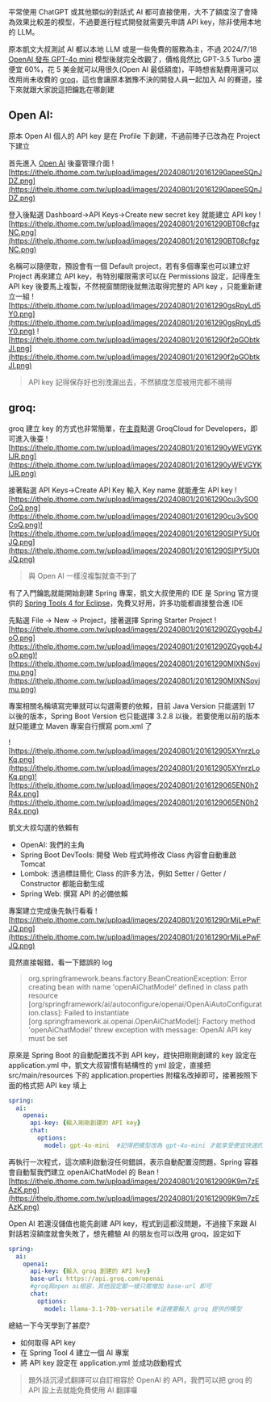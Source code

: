 平常使用 ChatGPT 或其他類似的對話式 AI 都可直接使用，大不了額度沒了會降為效果比較差的模型，不過要進行程式開發就需要先申請 API key，除非使用本地的 LLM。

原本凱文大叔測試 AI 都以本地 LLM 或是一些免費的服務為主，不過 2024/7/18 [OpenAI 發布 GPT-4o mini](https://openai.com/index/gpt-4o-mini-advancing-cost-efficient-intelligence/) 模型後就完全改觀了，價格竟然比 GPT-3.5 Turbo 還便宜 60%，花 5 美金就可以用很久(Open AI 最低額度)，平時想省點費用還可以改用尚未收費的 [groq](https://console.groq.com)，這也會讓原本猶豫不決的開發人員一起加入 AI 的賽道，接下來就跟大家說這把鑰匙在哪創建

## Open AI:

原本 Open AI 個人的 API key 是在 Profile 下創建，不過前陣子已改為在 Project 下建立

首先進入 [Open AI](https://openai.com/) 後臺管理介面
![https://ithelp.ithome.com.tw/upload/images/20240801/20161290apeeSQnJDZ.png](https://ithelp.ithome.com.tw/upload/images/20240801/20161290apeeSQnJDZ.png)

登入後點選 Dashboard→API Keys→Create new secret key 就能建立 API key
![https://ithelp.ithome.com.tw/upload/images/20240801/20161290BT08cfgzNC.png](https://ithelp.ithome.com.tw/upload/images/20240801/20161290BT08cfgzNC.png)


名稱可以隨便取，預設會有一個 Default project，若有多個專案也可以建立好 Project 再來建立 API key，有特別權限需求可以在 Permissions 設定，記得產生 API key 後要馬上複製，不然視窗關閉後就無法取得完整的 API key ，只能重新建立一組
![https://ithelp.ithome.com.tw/upload/images/20240801/20161290gsRpyLd5Y0.png](https://ithelp.ithome.com.tw/upload/images/20240801/20161290gsRpyLd5Y0.png)
![https://ithelp.ithome.com.tw/upload/images/20240801/20161290f2pGObtkJI.png](https://ithelp.ithome.com.tw/upload/images/20240801/20161290f2pGObtkJI.png)

> API key 記得保存好也別洩漏出去，不然額度怎麼被用完都不曉得

## groq:

groq 建立 key 的方式也非常簡單，在[主頁](https://groq.com/)點選 GroqCloud for Developers，即可進入後臺
![https://ithelp.ithome.com.tw/upload/images/20240801/20161290yWEVGYKIJR.png](https://ithelp.ithome.com.tw/upload/images/20240801/20161290yWEVGYKIJR.png)

接著點選 API Keys→Create API Key 輸入 Key name 就能產生 API key
![https://ithelp.ithome.com.tw/upload/images/20240801/20161290cu3vSO0CoQ.png](https://ithelp.ithome.com.tw/upload/images/20240801/20161290cu3vSO0CoQ.png)![https://ithelp.ithome.com.tw/upload/images/20240801/20161290SIPY5U0tJQ.png](https://ithelp.ithome.com.tw/upload/images/20240801/20161290SIPY5U0tJQ.png)

> 與 Open AI 一樣沒複製就查不到了

有了入門鑰匙就能開始創建 Spring 專案，凱文大叔使用的 IDE 是 Spring 官方提供的 [Spring Tools 4 for Eclipse](https://spring.io/tools)，免費又好用，許多功能都直接整合進 IDE

先點選 File → New → Project，接著選擇 Spring Starter Project
![https://ithelp.ithome.com.tw/upload/images/20240801/20161290ZGygob4JoO.png](https://ithelp.ithome.com.tw/upload/images/20240801/20161290ZGygob4JoO.png)![https://ithelp.ithome.com.tw/upload/images/20240801/20161290MlXNSovjmu.png](https://ithelp.ithome.com.tw/upload/images/20240801/20161290MlXNSovjmu.png)


專案相關名稱填寫完畢就可以勾選需要的依賴，目前 Java Version 只能選到 17 以後的版本，Spring Boot Version 也只能選擇 3.2.8 以後，若要使用以前的版本就只能建立 Maven 專案自行撰寫 pom.xml 了

![https://ithelp.ithome.com.tw/upload/images/20240801/201612905XYnrzLoKq.png](https://ithelp.ithome.com.tw/upload/images/20240801/201612905XYnrzLoKq.png)![https://ithelp.ithome.com.tw/upload/images/20240801/2016129065EN0h2R4x.png](https://ithelp.ithome.com.tw/upload/images/20240801/2016129065EN0h2R4x.png)

凱文大叔勾選的依賴有

- OpenAI: 我們的主角
- Spring Boot DevTools: 開發 Web 程式時修改 Class 內容會自動重啟 Tomcat
- Lombok: 透過標註簡化 Class 的許多方法，例如 Setter / Getter / Constructor 都能自動生成
- Spring Web: 撰寫 API 的必備依賴

專案建立完成後先執行看看
![https://ithelp.ithome.com.tw/upload/images/20240801/20161290rMjLePwFJQ.png](https://ithelp.ithome.com.tw/upload/images/20240801/20161290rMjLePwFJQ.png)

竟然直接報錯，看一下錯誤的 log

> org.springframework.beans.factory.BeanCreationException: Error creating bean with name 'openAiChatModel' defined in class path resource [org/springframework/ai/autoconfigure/openai/OpenAiAutoConfiguration.class]: Failed to instantiate [org.springframework.ai.openai.OpenAiChatModel]: Factory method 'openAiChatModel' threw exception with message: OpenAI API key must be set

原來是 Spring Boot 的自動配置找不到 API key，趕快把剛剛創建的 key 設定在 application.yml 中，凱文大叔習慣有結構性的 yml 設定，直接把 src/main/resources 下的 application.properties 附檔名改掉即可，接著按照下面的格式把 API key 填上

```yaml
spring:
  ai:
    openai:
      api-key: {輸入剛剛創建的 API key}
      chat:
        options:
          model: gpt-4o-mini  #記得把模型改為 gpt-4o-mini 才能享受便宜快速的模型
```

再執行一次程式，這次順利啟動沒任何錯誤，表示自動配置沒問題，Spring 容器會自動幫我們建立 openAiChatModel 的 Bean
![https://ithelp.ithome.com.tw/upload/images/20240801/201612909K9m7zEAzK.png](https://ithelp.ithome.com.tw/upload/images/20240801/201612909K9m7zEAzK.png)

Open AI 若還沒儲值也能先創建 API key，程式到這都沒問題，不過接下來跟 AI 對話若沒額度就會失敗了，想先體驗 AI 的朋友也可以改用 groq，設定如下

```yaml
spring:
  ai:
    openai:
      api-key: {輸入 groq 創建的 API key}      
      base-url: https://api.groq.com/openai 
      #groq與open ai相容，其他設定都一樣只需增加 base-url 即可
      chat:
        options:
          model: llama-3.1-70b-versatile #這裡要輸入 groq 提供的模型
```

總結一下今天學到了甚麼?

- 如何取得 API key
- 在 Spring Tool 4 建立一個 AI 專案
- 將 API key 設定在 application.yml 並成功啟動程式

> 題外話沉浸式翻譯可以自訂相容於 OpenAI 的 API，我們可以把 groq 的 API 設上去就能免費使用 AI 翻譯囉
